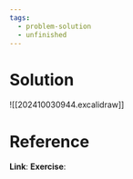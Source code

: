 ```yaml
---
tags:
  - problem-solution
  - unfinished
---
```

# Solution
![[202410030944.excalidraw]]

# Reference
**Link**:
**Exercise**: